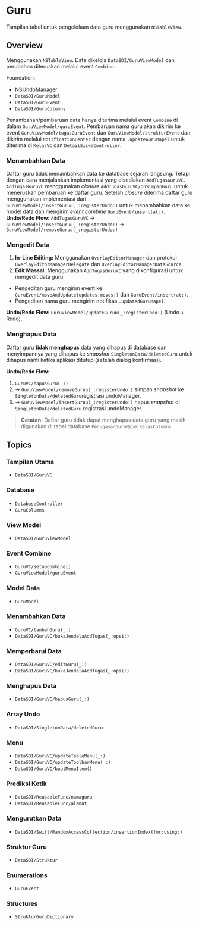 # Guru

Tampilan tabel untuk pengelolaan data guru menggunakan `NSTableView`.

## Overview
Menggunakan `NSTableView`. Data dikelola ``DataSDI/GuruViewModel`` dan perubahan diteruskan melalui event `Combine`.

Foundation:
- NSUndoManager
- ``DataSDI/GuruModel``
- ``DataSDI/GuruEvent``
- ``DataSDI/GuruColumns``

Penambahan/pembaruan data hanya diterima melalui event `Combine` di dalam ``GuruViewModel/guruEvent``.
Pembaruan nama guru akan dikirim ke event ``GuruViewModel/tugasGuruEvent`` dan ``GuruViewModel/strukturEvent`` dan dikirim melalui `NotificationCenter` dengan nama `.updateGuruMapel` untuk diterima di ``KelasVC`` dan ``DetailSiswaController``.

### Menambahkan Data
Daftar guru tidak menambahkan data ke database sejarah langsung. Tetapi dengan cara menjalankan implementasi yang disediakan ``AddTugasGuruVC``. ``AddTugasGuruVC`` menggunakan *closure* ``AddTugasGuruVC/onSimpanGuru`` untuk meneruskan pembaruan ke daftar guru. Setelah *closure* diterima daftar guru menggunakan implementasi dari ``GuruViewModel/insertGuruu(_:registerUndo:)`` untuk menambahkan data ke model data dan mengirim *event combine* ``GuruEvent/insert(at:)``.
**Undo/Redo Flow:**
``AddTugasGuruVC`` → ``GuruViewModel/insertGuruu(_:registerUndo:)`` → ``GuruViewModel/removeGuruu(_:registerUndo:)``

### Mengedit Data
1. **In-Line Editing:** Menggunakan ``OverlayEditorManager`` dan protokol ``OverlayEditorManagerDelegate`` dan ``OverlayEditorManagerDataSource``.
2. **Edit Massal:** Menggunakan ``AddTugasGuruVC`` yang dikonfigurasi untuk mengedit data guru.
- Pengeditan guru mengirim event ke ``GuruEvent/moveAndUpdate(updates:moves:)`` dan ``GuruEvent/insert(at:)``.
- Pengeditan nama guru mengirim notifikas `.updatedGuruMapel`.

**Undo/Redo Flow:**
``GuruViewModel/updateGuruu(_:registerUndo:)`` (Undo + Redo).

### Menghapus Data
Daftar guru **tidak menghapus** data yang dihapus di database dan menyimpannya yang dihapus ke *snapshot* ``SingletonData/deletedGuru`` untuk dihapus nanti ketika aplikasi ditutup (setelah dialog konfirmasi).

**Undo/Redo Flow:**
1. ``GuruVC/hapusGuru(_:)``
2. → ``GuruViewModel/removeGuruu(_:registerUndo:)`` simpan *snapshot* ke ``SingletonData/deletedGuru``registrasi undoManager.
3. → ``GuruViewModel/insertGuruu(_:registerUndo:)`` hapus *snapshot* di ``SingletonData/deletedGuru`` registrasi undoManager.

> **Catatan:**
> Daftar guru tidak dapat menghapus data guru yang masih digunakan di tabel database ``PenugasanGuruMapelKelasColumns``.


## Topics

### Tampilan Utama
- ``DataSDI/GuruVC``

### Database
- ``DatabaseController``
- ``GuruColumns``

### View Model
- ``DataSDI/GuruViewModel``

### Event Combine
- ``GuruVC/setupCombine()``
- ``GuruViewModel/guruEvent``

### Model Data
- ``GuruModel``

### Menambahkan Data
- ``GuruVC/tambahGuru(_:)``
- ``DataSDI/GuruVC/bukaJendelaAddTugas(_:opsi:)``

### Memperbarui Data
- ``DataSDI/GuruVC/editGuru(_:)``
- ``DataSDI/GuruVC/bukaJendelaAddTugas(_:opsi:)``

### Menghapus Data
- ``DataSDI/GuruVC/hapusGuru(_:)``

### Array Undo
- ``DataSDI/SingletonData/deletedGuru``

### Menu
- ``DataSDI/GuruVC/updateTableMenu(_:)``
- ``DataSDI/GuruVC/updateToolbarMenu(_:)``
- ``DataSDI/GuruVC/buatMenuItem()``

### Prediksi Ketik
- ``DataSDI/ReusableFunc/namaguru``
- ``DataSDI/ReusableFunc/alamat``

### Mengurutkan Data
- ``DataSDI/Swift/RandomAccessCollection/insertionIndex(for:using:)``

### Struktur Guru
- ``DataSDI/Struktur``

### Enumerations
- ``GuruEvent``

### Structures
- ``StrukturGuruDictionary``

